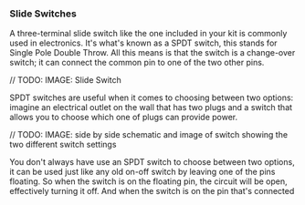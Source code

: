### Slide Switches

A three-terminal slide switch like the one included in your kit is commonly used in electronics. It's what's known as a SPDT switch, this stands for Single Pole Double Throw. All this means is that the switch is a change-over switch; it can connect the common pin to one of the two other pins.

// TODO: IMAGE: Slide Switch

SPDT switches are useful when it comes to choosing between two options: imagine an electrical outlet on the wall that has two plugs and a switch that allows you to choose which one of plugs can provide power.

// TODO: IMAGE: side by side schematic and image of switch showing the two different switch settings

You don't always have use an SPDT switch to choose between two options, it can be used just like any old on-off switch by leaving one of the pins floating. So when the switch is on the floating pin, the circuit will be open, effectively turning it off. And when the switch is on the pin that's connected